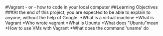 #Vagrant - or - how to code in your local computer
##Learning Objectives
###At the end of this project, you are expected to be able to explain to anyone, without the help of Google:
*What is a virtual machine 
*What is Vagrant
*Who wrote vagrant
*What is Ubuntu
*What does "Ubuntu"mean
*How to use VMs with Vagrant
*What does the command 'uname' do
